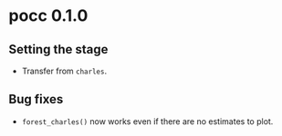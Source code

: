 # pocc 0.1.0

## Setting the stage

*  Transfer from `charles`.

## Bug fixes

*  `forest_charles()` now works even if there are no estimates to plot.
